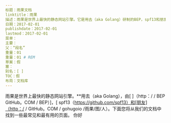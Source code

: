 ```yaml
---
标题：雨果文档
linktitle：雨果
描述：雨果是世界上最快的静态网站引擎。它是用去（aka Golang）研制的BEP，spf13和朋友。
日期：2017-02-01
publishdate：2017-02-01
lastmod：2017-02-01
菜单：
主要：
父：“段名”
重量：01
重量：01 # REM
草案：假
塞：
别名：[ ]
TOC：假
布局：文档库
---
```

雨果是世界上最快的静态网站引擎。**用去（aka Golang），由[ ]（http：/ / BEP GitHub。COM / BEP）]，[ spf13（https://github.com/spf13）和[朋友]（http：/ / GitHub。COM / gohugoio /雨果/图/人）。下面您将从我们的文档中找到一些最常见和最有用的页面。
你好